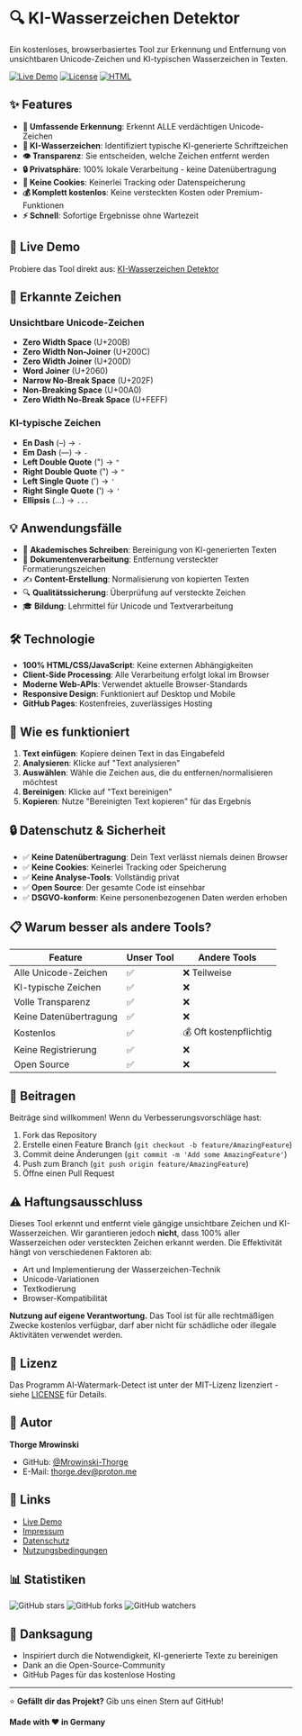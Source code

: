 # 🔍 KI-Wasserzeichen Detektor

Ein kostenloses, browserbasiertes Tool zur Erkennung und Entfernung von unsichtbaren Unicode-Zeichen und KI-typischen Wasserzeichen in Texten.

[![Live Demo](https://img.shields.io/badge/Live-Demo-brightgreen)](https://mrowinski-thorge.github.io/AI-Watermark-Detect/)
[![License](https://img.shields.io/badge/License-MIT-blue.svg)](LICENSE)
[![HTML](https://img.shields.io/badge/HTML-100%25-orange.svg)](https://github.com/Mrowinski-Thorge/AI-Watermark-Detect)

## ✨ Features

- **🔎 Umfassende Erkennung**: Erkennt ALLE verdächtigen Unicode-Zeichen
- **🤖 KI-Wasserzeichen**: Identifiziert typische KI-generierte Schriftzeichen
- **👁️ Transparenz**: Sie entscheiden, welche Zeichen entfernt werden
- **🔒 Privatsphäre**: 100% lokale Verarbeitung - keine Datenübertragung
- **🍪 Keine Cookies**: Keinerlei Tracking oder Datenspeicherung
- **💰 Komplett kostenlos**: Keine versteckten Kosten oder Premium-Funktionen
- **⚡ Schnell**: Sofortige Ergebnisse ohne Wartezeit

## 🚀 Live Demo

Probiere das Tool direkt aus: [KI-Wasserzeichen Detektor](https://mrowinski-thorge.github.io/AI-Watermark-Detect/)

## 🎯 Erkannte Zeichen

### Unsichtbare Unicode-Zeichen
- **Zero Width Space** (U+200B)
- **Zero Width Non-Joiner** (U+200C)
- **Zero Width Joiner** (U+200D)
- **Word Joiner** (U+2060)
- **Narrow No-Break Space** (U+202F)
- **Non-Breaking Space** (U+00A0)
- **Zero Width No-Break Space** (U+FEFF)

### KI-typische Zeichen
- **En Dash** (–) → `-`
- **Em Dash** (—) → `-`
- **Left Double Quote** (") → `"`
- **Right Double Quote** (") → `"`
- **Left Single Quote** (') → `'`
- **Right Single Quote** (') → `'`
- **Ellipsis** (…) → `...`

## 💡 Anwendungsfälle

- 📝 **Akademisches Schreiben**: Bereinigung von KI-generierten Texten
- 📄 **Dokumentenverarbeitung**: Entfernung versteckter Formatierungszeichen
- ✍️ **Content-Erstellung**: Normalisierung von kopierten Texten
- 🔍 **Qualitätssicherung**: Überprüfung auf versteckte Zeichen
- 🎓 **Bildung**: Lehrmittel für Unicode und Textverarbeitung

## 🛠️ Technologie

- **100% HTML/CSS/JavaScript**: Keine externen Abhängigkeiten
- **Client-Side Processing**: Alle Verarbeitung erfolgt lokal im Browser
- **Moderne Web-APIs**: Verwendet aktuelle Browser-Standards
- **Responsive Design**: Funktioniert auf Desktop und Mobile
- **GitHub Pages**: Kostenfreies, zuverlässiges Hosting

## 📖 Wie es funktioniert

1. **Text einfügen**: Kopiere deinen Text in das Eingabefeld
2. **Analysieren**: Klicke auf "Text analysieren"
3. **Auswählen**: Wähle die Zeichen aus, die du entfernen/normalisieren möchtest
4. **Bereinigen**: Klicke auf "Text bereinigen"
5. **Kopieren**: Nutze "Bereinigten Text kopieren" für das Ergebnis

## 🔒 Datenschutz & Sicherheit

- ✅ **Keine Datenübertragung**: Dein Text verlässt niemals deinen Browser
- ✅ **Keine Cookies**: Keinerlei Tracking oder Speicherung
- ✅ **Keine Analyse-Tools**: Vollständig privat
- ✅ **Open Source**: Der gesamte Code ist einsehbar
- ✅ **DSGVO-konform**: Keine personenbezogenen Daten werden erhoben

## 📋 Warum besser als andere Tools?

| Feature | Unser Tool | Andere Tools |
|---------|-----------|--------------|
| Alle Unicode-Zeichen | ✅ | ❌ Teilweise |
| KI-typische Zeichen | ✅ | ❌ |
| Volle Transparenz | ✅ | ❌ |
| Keine Datenübertragung | ✅ | ❌ |
| Kostenlos | ✅ | 💰 Oft kostenpflichtig |
| Keine Registrierung | ✅ | ❌ |
| Open Source | ✅ | ❌ |

## 🤝 Beitragen

Beiträge sind willkommen! Wenn du Verbesserungsvorschläge hast:

1. Fork das Repository
2. Erstelle einen Feature Branch (`git checkout -b feature/AmazingFeature`)
3. Commit deine Änderungen (`git commit -m 'Add some AmazingFeature'`)
4. Push zum Branch (`git push origin feature/AmazingFeature`)
5. Öffne einen Pull Request

## ⚠️ Haftungsausschluss

Dieses Tool erkennt und entfernt viele gängige unsichtbare Zeichen und KI-Wasserzeichen. Wir garantieren jedoch **nicht**, dass 100% aller Wasserzeichen oder versteckten Zeichen erkannt werden. Die Effektivität hängt von verschiedenen Faktoren ab:

- Art und Implementierung der Wasserzeichen-Technik
- Unicode-Variationen
- Textkodierung
- Browser-Kompatibilität

**Nutzung auf eigene Verantwortung.** Das Tool ist für alle rechtmäßigen Zwecke kostenlos verfügbar, darf aber nicht für schädliche oder illegale Aktivitäten verwendet werden.

## 📄 Lizenz

Das Programm AI-Watermark-Detect ist unter der MIT-Lizenz lizenziert - siehe [LICENSE](LICENSE) für Details.

## 👤 Autor

**Thorge Mrowinski**

- GitHub: [@Mrowinski-Thorge](https://github.com/Mrowinski-Thorge)
- E-Mail: thorge.dev@proton.me

## 🔗 Links

- [Live Demo](https://mrowinski-thorge.github.io/AI-Watermark-Detect/)
- [Impressum](https://mrowinski-thorge.github.io/AI-Watermark-Detect/impressum.html)
- [Datenschutz](https://mrowinski-thorge.github.io/AI-Watermark-Detect/datenschutz.html)
- [Nutzungsbedingungen](https://mrowinski-thorge.github.io/AI-Watermark-Detect/nutzungsbedingungen.html)

## 📊 Statistiken

![GitHub stars](https://img.shields.io/github/stars/Mrowinski-Thorge/AI-Watermark-Detect?style=social)
![GitHub forks](https://img.shields.io/github/forks/Mrowinski-Thorge/AI-Watermark-Detect?style=social)
![GitHub watchers](https://img.shields.io/github/watchers/Mrowinski-Thorge/AI-Watermark-Detect?style=social)

## 🙏 Danksagung

- Inspiriert durch die Notwendigkeit, KI-generierte Texte zu bereinigen
- Dank an die Open-Source-Community
- GitHub Pages für das kostenlose Hosting

---

⭐ **Gefällt dir das Projekt?** Gib uns einen Stern auf GitHub!

**Made with ❤️ in Germany**

